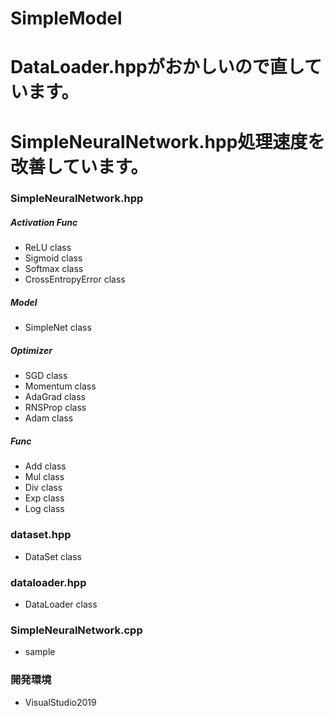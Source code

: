 # SimpleModel

# DataLoader.hppがおかしいので直しています。
# SimpleNeuralNetwork.hpp処理速度を改善しています。

### SimpleNeuralNetwork.hpp
##### Activation Func
  - ReLU              class
  - Sigmoid           class
  - Softmax           class
  - CrossEntropyError class

##### Model
  - SimpleNet         class

##### Optimizer
  - SGD               class
  - Momentum          class
  - AdaGrad           class
  - RNSProp           class
  - Adam              class

##### Func
  - Add               class
  - Mul               class
  - Div               class
  - Exp               class
  - Log               class

### dataset.hpp
  - DataSet           class

### dataloader.hpp
  - DataLoader        class

### SimpleNeuralNetwork.cpp
  - sample

### 開発環境
- VisualStudio2019
